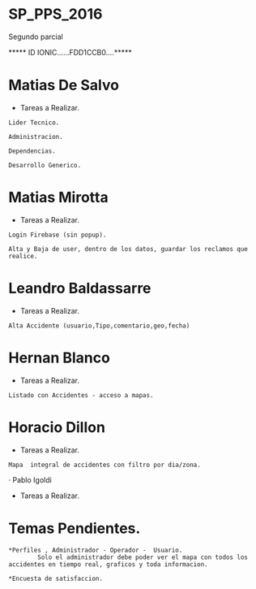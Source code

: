 # SP_PPS_2016
Segundo parcial

***** ID  IONIC......FDD1CCB0....*****

#	Matias De Salvo

   * Tareas a Realizar.

	Lider Tecnico.

	Administracion.

	Dependencias.

	Desarrollo Generico.

		
#	Matias Mirotta

   * Tareas a Realizar.

	Login Firebase (sin popup).

	Alta y Baja de user, dentro de los datos, guardar los reclamos que realice.


#	Leandro Baldassarre

   * Tareas a Realizar.

	Alta Accidente (usuario,Tipo,comentario,geo,fecha)



#	Hernan Blanco

   * Tareas a Realizar.

	Listado con Accidentes - acceso a mapas.
	

#	Horacio Dillon 

   * Tareas a Realizar.

	Mapa  integral de accidentes con filtro por dia/zona. 

· Pablo Igoldi	
  
  * Tareas a Realizar.



# 	Temas Pendientes.

	*Perfiles , Administrador - Operador -  Usuario.
	        Solo el administrador debe poder ver el mapa con todos los accidentes en tiempo real, graficos y toda informacion.

	*Encuesta de satisfaccion.
